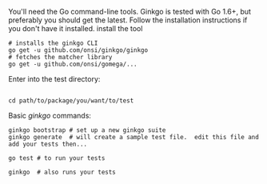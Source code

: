 
You'll need the Go command-line tools. Ginkgo is tested with Go 1.6+, but preferably you should get the latest. Follow the installation instructions if you don't have it installed.
install the tool

```
# installs the ginkgo CLI
go get -u github.com/onsi/ginkgo/ginkgo  
# fetches the matcher library
go get -u github.com/onsi/gomega/...     

```

Enter into the test directory:
```

cd path/to/package/you/want/to/test
```

Basic *ginkgo* commands:

```
ginkgo bootstrap # set up a new ginkgo suite
ginkgo generate  # will create a sample test file.  edit this file and add your tests then...

go test # to run your tests

ginkgo  # also runs your tests

```
